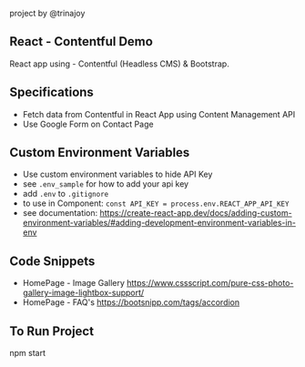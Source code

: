 project by @trinajoy

## React - Contentful Demo

React app using - Contentful (Headless CMS) & Bootstrap.

## Specifications

- Fetch data from Contentful in React App using Content Management API
- Use Google Form on Contact Page

## Custom Environment Variables

- Use custom environment variables to hide API Key
- see `.env_sample` for how to add your api key
- add `.env` to `.gitignore`
- to use in Component: `const API_KEY = process.env.REACT_APP_API_KEY`
- see documentation: https://create-react-app.dev/docs/adding-custom-environment-variables/#adding-development-environment-variables-in-env

## Code Snippets

- HomePage - Image Gallery
  https://www.cssscript.com/pure-css-photo-gallery-image-lightbox-support/
- HomePage - FAQ's
  https://bootsnipp.com/tags/accordion

## To Run Project

npm start
